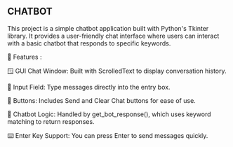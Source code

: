 ## CHATBOT

This project is a simple chatbot application built with Python's Tkinter library. It provides a user-friendly chat interface where users can interact with a basic chatbot that responds to specific keywords.

💬 Features :

🪟 GUI Chat Window: Built with ScrolledText to display conversation history.

🧾 Input Field: Type messages directly into the entry box.

🔘 Buttons: Includes Send and Clear Chat buttons for ease of use.

🧠 Chatbot Logic: Handled by get_bot_response(), which uses keyword matching to return responses.

⌨️ Enter Key Support: You can press Enter to send messages quickly.

